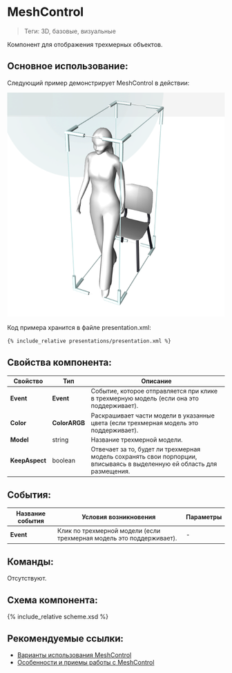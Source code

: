 # MeshControl
> Теги: 3D, базовые, визуальные

Компонент для отображения трехмерных объектов.  

## Основное использование:

Следующий пример демонстрирует MeshControl в действии:

![MeshControl](screenshots/presentation.png)

Код примера хранится в файле presentation.xml:

```xml
{% include_relative presentations/presentation.xml %}
```

## Свойства компонента:

| **Свойство**   | **Тип**       | **Описание**                             |
| -------------- | ------------- | ---------------------------------------- |
| **Event**      | **Event**     | Событие, которое отправляется при клике в трехмерную модель (если она это поддерживает). |
| **Color**      | **ColorARGB** | Раскрашивает части модели в указанные цвета (если трехмерная модель это поддерживает). |
| **Model**      | string        | Название трехмерной модели.              |
| **KeepAspect** | boolean       | Отвечает за то, будет ли трехмерная модель сохранять свои порпорции, вписываясь в выделенную ей область для размещения. |

## События:

| **Название события** | **Условия возникновения**                | **Параметры** |
| -------------------- | ---------------------------------------- | ------------- |
| **Event**            | Клик по трехмерной модели (если трехмерная модель это поддерживает). | -             |

## Команды:

 Отсутствуют.

## Схема компонента:

{% include_relative scheme.xsd %}

## Рекомендуемые ссылки:

* [Варианты использования MeshControl](presentations.md)
* [Особенности и приемы работы с MeshControl](hints.md)

